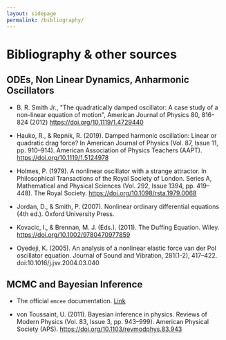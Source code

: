 ```yaml
---
layout: sidepage
permalink: /bibliography/
---
```


# Bibliography & other sources

## ODEs, Non Linear Dynamics, Anharmonic Oscillators

- B. R. Smith Jr., "The quadratically damped oscillator: A case study of a non-linear equation of motion", American Journal of Physics 80, 816-824 (2012) https://doi.org/10.1119/1.4729440

- Hauko, R., & Repnik, R. (2019). Damped harmonic oscillation: Linear or quadratic drag force? In American Journal of Physics (Vol. 87, Issue 11, pp. 910–914). American Association of Physics Teachers (AAPT). https://doi.org/10.1119/1.5124978 

- Holmes, P. (1979). A nonlinear oscillator with a strange attractor. In Philosophical Transactions of the Royal Society of London. Series A, Mathematical and Physical Sciences (Vol. 292, Issue 1394, pp. 419–448). The Royal Society. https://doi.org/10.1098/rsta.1979.0068 

- Jordan, D., & Smith, P. (2007). Nonlinear ordinary differential equations (4th ed.). Oxford University Press.

- Kovacic, I., & Brennan, M. J. (Eds.). (2011). The Duffing Equation. Wiley. https://doi.org/10.1002/9780470977859

- Oyedeji, K. (2005). An analysis of a nonlinear elastic force van der Pol oscillator equation. Journal of Sound and Vibration, 281(1-2), 417–422. doi:10.1016/j.jsv.2004.03.040


## MCMC and Bayesian Inference

- The official `emcee` documentation. [Link](https://emcee.readthedocs.io/)

- von Toussaint, U. (2011). Bayesian inference in physics. Reviews of Modern Physics (Vol. 83, Issue 3, pp. 943–999). American Physical Society (APS). https://doi.org/10.1103/revmodphys.83.943
